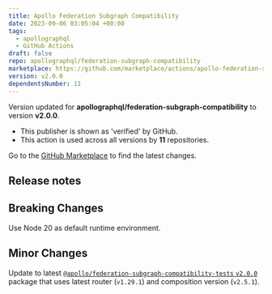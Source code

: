 ```yaml
---
title: Apollo Federation Subgraph Compatibility
date: 2023-09-06 03:05:04 +00:00
tags:
  - apollographql
  - GitHub Actions
draft: false
repo: apollographql/federation-subgraph-compatibility
marketplace: https://github.com/marketplace/actions/apollo-federation-subgraph-compatibility
version: v2.0.0
dependentsNumber: 11
---
```



Version updated for **apollographql/federation-subgraph-compatibility** to version **v2.0.0**.
- This publisher is shown as 'verified' by GitHub.
- This action is used across all versions by **11** repositories.

Go to the [GitHub Marketplace](https://github.com/marketplace/actions/apollo-federation-subgraph-compatibility) to find the latest changes.

## Release notes

## Breaking Changes

Use Node 20 as default runtime environment.

## Minor Changes

Update to latest [`@apollo/federation-subgraph-compatibility-tests` `v2.0.0`](https://github.com/apollographql/apollo-federation-subgraph-compatibility/releases/tag/2.0.0) package that uses latest router (`v1.29.1`) and composition version (`v2.5.1`).
